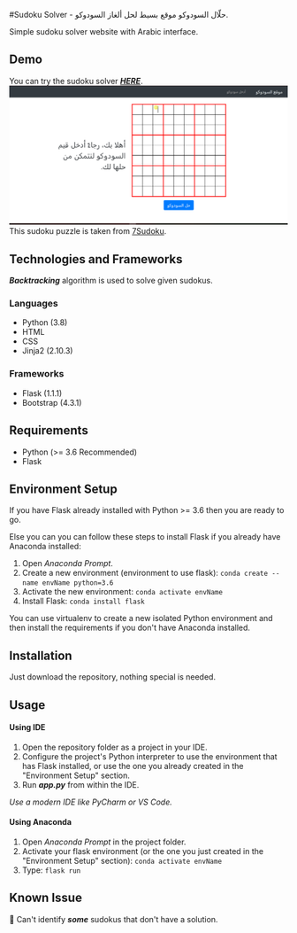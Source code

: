 #Sudoku Solver - حلّال السودوكو
موقع بسيط لحل ألغاز السودوكو.

Simple sudoku solver website with Arabic interface.

## Demo
You can try the sudoku solver  ***[HERE](https://arabic-sudoku-website.herokuapp.com)***.
![Sudoku Solver Demo](demo/SudokuSolverDemo.gif)
This sudoku puzzle is taken from  [7Sudoku](http://www.7sudoku.com/view-puzzle?date=20200119).

## Technologies and Frameworks
***Backtracking*** algorithm is used to solve given sudokus.
 ### Languages 
 - Python (3.8)
 - HTML 
 - CSS
 - Jinja2 (2.10.3)
 
 ### Frameworks
 - Flask (1.1.1)
 - Bootstrap (4.3.1)

## Requirements 
- Python (>= 3.6 Recommended) 
- Flask 

## Environment Setup
If you have Flask already installed with Python >= 3.6 then you are ready to go.

Else you can you can follow these steps to install Flask if you already have Anaconda installed:
1. Open *Anaconda Prompt*.
2. Create a new environment (environment to use flask): ``` conda create --name envName python=3.6 ```
3. Activate the new environment: ` conda activate envName `
4. Install Flask: ``` conda install flask ```  

You can use virtualenv to create a new isolated Python environment and then install the requirements if you don't have Anaconda installed.
 
 ## Installation
 Just download the repository, nothing special is needed.
 
## Usage
#### Using IDE
1. Open the repository folder as a project in your IDE.
2. Configure the project's Python interpreter to use the environment that has Flask installed, or use the one you already created in the "Environment Setup" section.
3. Run ***app.py*** from within the IDE.
 
 *Use a modern IDE like PyCharm or VS Code.*
#### Using Anaconda
1. Open *Anaconda Prompt* in the project folder.
2. Activate your flask environment (or the one you just created in the "Environment Setup" section): ``` conda activate envName ```
3. Type: ``` flask run ```
 
 ## Known Issue
 :bug: Can't identify ***some*** sudokus that don't have a solution. 
